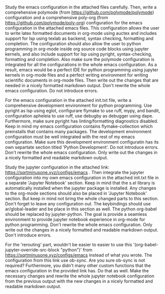 Study the emacs configuration in the attached files carefully. Then, write a comprehensive polymode (from https://github.com/polymode/polymode) configuration and a comprehensive poly-org (from https://github.com/polymode/poly-org) configuration for the emacs configuration in the attached emacs files. This configuration allows the user to write latex formatted documents in org-mode using auctex and includes support for lsp using texlab as backend, syntax checking, formatting and completion. The configuration should also allow the user to python programming in org-mode inside org source code blocks using jupyter kernels, and also include support for lsp using pyright, syntax-checking, formatting and completion. Also make sure the polymode configuration is integrated for all the configurations in the whole emacs configuration. As a result, emacs would be a perfect IDE for python programming using jupyter kernels in org-mode files and a perfect writing environment for writing scientific documents in org-mode files. Then write out the changes that are needed in a nicely formatted markdown output. Don't rewrite the whole emacs configuration. Do not introduce errors.

For the emacs configuration in the attached init.txt file, write a comprehensive development environment for python programming. Use pyright as lsp using eglot, configurare flymake to use ruff, mypy, and bandit, configuration apheleia to use ruff, use debugby as debugger using dape. Furthermore, make sure pyright has linting/formatting diagnostics disabled. Keep in mind my emacs configuration contains flymake-collection which preinstalls that contains many packages. The development environment configuration must be well integrated with the rest of my emacs configuration. Make sure this development environment configuratin has its own separtate section titled 'Python Development'. Do not introduce errors. Don't rewrite the whole emacs configuration. Only write out the changes in a nicely formatted and readable markdown output.

Study the jupyter configuration in the attached link: https://sqrtminusone.xyz/configs/emacs . Then integrate the jupyter configuration into my own emacs configuration in the attached init.txt file in a separate 'Jupyter Notebook' section. Keep in mind that the s.el library is automatically installed when the jupyter package is installed. Any changes to the org-mode sections should also be placed in 'Jupyter Notebook' section. But keep in mind not bring the whole changed parts to this section. Don't forget to leave any configuration out. The keybindings should use ar/global-leader and be place in this section as well. The python org-babel should be replaced by jupyter-python. The goal is provide a seamless environment to provide jupyter notebook experience in org-mode for python programming. Don't rewrite the whole emacs configuration. Only write out the changes in a nicely formatted and readable markdown output. Don't introduce errors.

For the 'rerouting' part, wouldn't be easier to easier to use this '(org-babel-jupyter-override-src-block "python")' from https://sqrtminusone.xyz/configs/emacs instead of what you wrote. The configuration from this link use ob-sync. Are you sure ob-sync is not required? Furthermore, you didn't many other custom functions that the emacs configuration in the provided link has. Do that as well. Make the necessary changes and rewrite the whole jupyter notebook configuration from the previous output with the new changes in a nicely formatted and readable markdown output.
